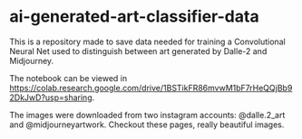 # ai-generated-art-classifier-data

This is a repository made to save data needed for training a Convolutional Neural Net used to distinguish between art generated by Dalle-2 and Midjourney.


The notebook can be viewed in https://colab.research.google.com/drive/1BSTikFR86mvwM1bF7rHeQQjBb92DkJwD?usp=sharing.


The images were downloaded from two instagram accounts: @dalle.2_art and @midjourneyartwork. Checkout these pages, really beautiful images.


